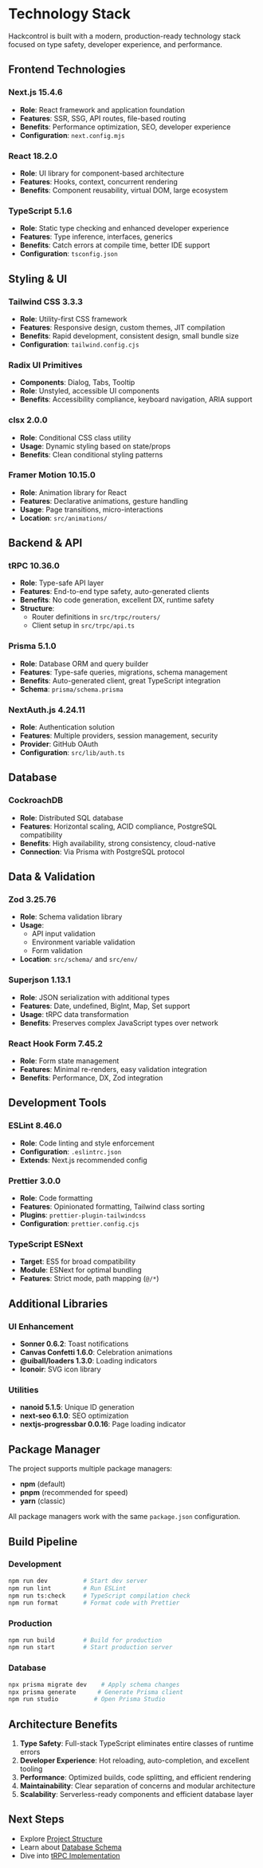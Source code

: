 # Technology Stack

Hackcontrol is built with a modern, production-ready technology stack focused on type safety, developer experience, and performance.

## Frontend Technologies

### Next.js 15.4.6
- **Role**: React framework and application foundation
- **Features**: SSR, SSG, API routes, file-based routing
- **Benefits**: Performance optimization, SEO, developer experience
- **Configuration**: `next.config.mjs`

### React 18.2.0
- **Role**: UI library for component-based architecture
- **Features**: Hooks, context, concurrent rendering
- **Benefits**: Component reusability, virtual DOM, large ecosystem

### TypeScript 5.1.6
- **Role**: Static type checking and enhanced developer experience
- **Features**: Type inference, interfaces, generics
- **Benefits**: Catch errors at compile time, better IDE support
- **Configuration**: `tsconfig.json`

## Styling & UI

### Tailwind CSS 3.3.3
- **Role**: Utility-first CSS framework
- **Features**: Responsive design, custom themes, JIT compilation
- **Benefits**: Rapid development, consistent design, small bundle size
- **Configuration**: `tailwind.config.cjs`

### Radix UI Primitives
- **Components**: Dialog, Tabs, Tooltip
- **Role**: Unstyled, accessible UI components
- **Benefits**: Accessibility compliance, keyboard navigation, ARIA support

### clsx 2.0.0
- **Role**: Conditional CSS class utility
- **Usage**: Dynamic styling based on state/props
- **Benefits**: Clean conditional styling patterns

### Framer Motion 10.15.0
- **Role**: Animation library for React
- **Features**: Declarative animations, gesture handling
- **Usage**: Page transitions, micro-interactions
- **Location**: `src/animations/`

## Backend & API

### tRPC 10.36.0
- **Role**: Type-safe API layer
- **Features**: End-to-end type safety, auto-generated clients
- **Benefits**: No code generation, excellent DX, runtime safety
- **Structure**: 
  - Router definitions in `src/trpc/routers/`
  - Client setup in `src/trpc/api.ts`

### Prisma 5.1.0
- **Role**: Database ORM and query builder
- **Features**: Type-safe queries, migrations, schema management
- **Benefits**: Auto-generated client, great TypeScript integration
- **Schema**: `prisma/schema.prisma`

### NextAuth.js 4.24.11
- **Role**: Authentication solution
- **Features**: Multiple providers, session management, security
- **Provider**: GitHub OAuth
- **Configuration**: `src/lib/auth.ts`

## Database

### CockroachDB
- **Role**: Distributed SQL database
- **Features**: Horizontal scaling, ACID compliance, PostgreSQL compatibility
- **Benefits**: High availability, strong consistency, cloud-native
- **Connection**: Via Prisma with PostgreSQL protocol

## Data & Validation

### Zod 3.25.76
- **Role**: Schema validation library
- **Usage**: 
  - API input validation
  - Environment variable validation
  - Form validation
- **Location**: `src/schema/` and `src/env/`

### Superjson 1.13.1
- **Role**: JSON serialization with additional types
- **Features**: Date, undefined, BigInt, Map, Set support
- **Usage**: tRPC data transformation
- **Benefits**: Preserves complex JavaScript types over network

### React Hook Form 7.45.2
- **Role**: Form state management
- **Features**: Minimal re-renders, easy validation integration
- **Benefits**: Performance, DX, Zod integration

## Development Tools

### ESLint 8.46.0
- **Role**: Code linting and style enforcement
- **Configuration**: `.eslintrc.json`
- **Extends**: Next.js recommended config

### Prettier 3.0.0
- **Role**: Code formatting
- **Features**: Opinionated formatting, Tailwind class sorting
- **Plugins**: `prettier-plugin-tailwindcss`
- **Configuration**: `prettier.config.cjs`

### TypeScript ESNext
- **Target**: ES5 for broad compatibility
- **Module**: ESNext for optimal bundling
- **Features**: Strict mode, path mapping (`@/*`)

## Additional Libraries

### UI Enhancement
- **Sonner 0.6.2**: Toast notifications
- **Canvas Confetti 1.6.0**: Celebration animations
- **@uiball/loaders 1.3.0**: Loading indicators
- **Iconoir**: SVG icon library

### Utilities
- **nanoid 5.1.5**: Unique ID generation
- **next-seo 6.1.0**: SEO optimization
- **nextjs-progressbar 0.0.16**: Page loading indicator

## Package Manager

The project supports multiple package managers:
- **npm** (default)
- **pnpm** (recommended for speed)
- **yarn** (classic)

All package managers work with the same `package.json` configuration.

## Build Pipeline

### Development
```bash
npm run dev          # Start dev server
npm run lint         # Run ESLint
npm run ts:check     # TypeScript compilation check
npm run format       # Format code with Prettier
```

### Production
```bash
npm run build        # Build for production
npm run start        # Start production server
```

### Database
```bash
npx prisma migrate dev    # Apply schema changes
npx prisma generate      # Generate Prisma client
npm run studio          # Open Prisma Studio
```

## Architecture Benefits

1. **Type Safety**: Full-stack TypeScript eliminates entire classes of runtime errors
2. **Developer Experience**: Hot reloading, auto-completion, and excellent tooling
3. **Performance**: Optimized builds, code splitting, and efficient rendering
4. **Maintainability**: Clear separation of concerns and modular architecture
5. **Scalability**: Serverless-ready components and efficient database layer

## Next Steps

- Explore [Project Structure](project-structure.md)
- Learn about [Database Schema](database-schema.md)
- Dive into [tRPC Implementation](../technologies/trpc.md)
